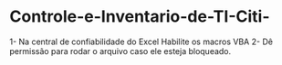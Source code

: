 # Controle-e-Inventario-de-TI-Citi-

1- Na central de confiabilidade do Excel Habilite os macros VBA
2- Dê permissão para rodar o arquivo caso ele esteja bloqueado.
